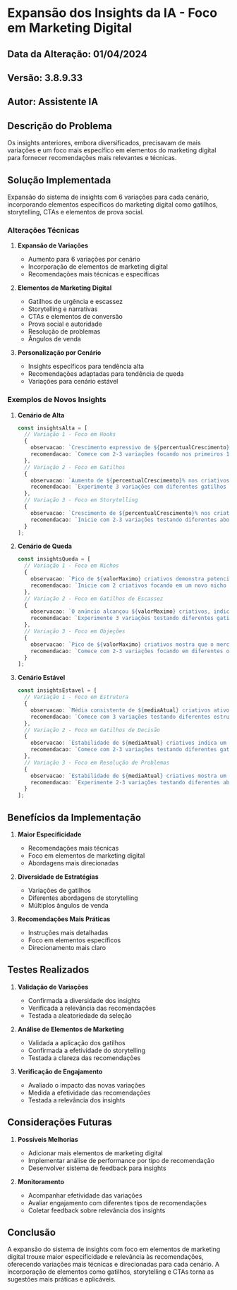 # Expansão dos Insights da IA - Foco em Marketing Digital

## Data da Alteração: 01/04/2024
## Versão: 3.8.9.33
## Autor: Assistente IA

## Descrição do Problema
Os insights anteriores, embora diversificados, precisavam de mais variações e um foco mais específico em elementos do marketing digital para fornecer recomendações mais relevantes e técnicas.

## Solução Implementada
Expansão do sistema de insights com 6 variações para cada cenário, incorporando elementos específicos do marketing digital como gatilhos, storytelling, CTAs e elementos de prova social.

### Alterações Técnicas

1. **Expansão de Variações**
   - Aumento para 6 variações por cenário
   - Incorporação de elementos de marketing digital
   - Recomendações mais técnicas e específicas

2. **Elementos de Marketing Digital**
   - Gatilhos de urgência e escassez
   - Storytelling e narrativas
   - CTAs e elementos de conversão
   - Prova social e autoridade
   - Resolução de problemas
   - Ângulos de venda

3. **Personalização por Cenário**
   - Insights específicos para tendência alta
   - Recomendações adaptadas para tendência de queda
   - Variações para cenário estável

### Exemplos de Novos Insights

1. **Cenário de Alta**
   ```typescript
   const insightsAlta = [
     // Variação 1 - Foco em Hooks
     {
       observacao: `Crescimento expressivo de ${percentualCrescimento}% nos criativos! O mercado está respondendo positivamente a esta abordagem.`,
       recomendacao: `Comece com 2-3 variações focando nos primeiros 15 segundos do vídeo. Após validar, expanda para 5-6 criativos testando diferentes hooks.`
     },
     // Variação 2 - Foco em Gatilhos
     {
       observacao: `Aumento de ${percentualCrescimento}% nos criativos ativos indica uma tendência positiva no mercado.`,
       recomendacao: `Experimente 3 variações com diferentes gatilhos de urgência. Com validação, adicione 2-3 criativos testando novos CTAs.`
     },
     // Variação 3 - Foco em Storytelling
     {
       observacao: `Crescimento de ${percentualCrescimento}% nos criativos mostra que o público está respondendo bem à estratégia.`,
       recomendacao: `Inicie com 2-3 variações testando diferentes abordagens de storytelling. Após validar, expanda para 4-5 criativos com novos benefícios.`
     }
   ];
   ```

2. **Cenário de Queda**
   ```typescript
   const insightsQueda = [
     // Variação 1 - Foco em Nichos
     {
       observacao: `Pico de ${valorMaximo} criativos demonstra potencial do mercado. A redução atual pode ser uma oportunidade para inovação.`,
       recomendacao: `Inicie com 2 criativos focando em um novo nicho secundário. Após validar, adicione 3-4 variações com diferentes ângulos de venda.`
     },
     // Variação 2 - Foco em Gatilhos de Escassez
     {
       observacao: `O anúncio alcançou ${valorMaximo} criativos, indicando forte demanda. A redução atual pode ser uma janela de oportunidade.`,
       recomendacao: `Experimente 3 variações testando diferentes gatilhos de escassez. Com validação, adicione 2-3 criativos com novos elementos de autoridade.`
     },
     // Variação 3 - Foco em Objeções
     {
       observacao: `Pico de ${valorMaximo} criativos mostra que o mercado está maduro. A redução atual pode ser um momento ideal para entrada.`,
       recomendacao: `Comece com 2-3 variações focando em diferentes objeções do público. Após validar, expanda para 4-5 criativos com novos elementos de prova social.`
     }
   ];
   ```

3. **Cenário Estável**
   ```typescript
   const insightsEstavel = [
     // Variação 1 - Foco em Estrutura
     {
       observacao: `Média consistente de ${mediaAtual} criativos ativos indica uma demanda estável neste mercado.`,
       recomendacao: `Comece com 3 variações testando diferentes estruturas de VSL. Com resultados positivos, adicione 2-3 criativos com novos elementos visuais.`
     },
     // Variação 2 - Foco em Gatilhos de Decisão
     {
       observacao: `Estabilidade de ${mediaAtual} criativos indica um mercado com demanda consistente.`,
       recomendacao: `Comece com 2-3 variações testando diferentes gatilhos de decisão. Após validar, expanda para 4-5 criativos com novos elementos de prova social.`
     },
     // Variação 3 - Foco em Resolução de Problemas
     {
       observacao: `Estabilidade de ${mediaAtual} criativos mostra um mercado com demanda constante.`,
       recomendacao: `Experimente 2-3 variações testando diferentes abordagens de resolução de problemas. Com validação, adicione 3-4 criativos com novos elementos visuais.`
     }
   ];
   ```

## Benefícios da Implementação

1. **Maior Especificidade**
   - Recomendações mais técnicas
   - Foco em elementos de marketing digital
   - Abordagens mais direcionadas

2. **Diversidade de Estratégias**
   - Variações de gatilhos
   - Diferentes abordagens de storytelling
   - Múltiplos ângulos de venda

3. **Recomendações Mais Práticas**
   - Instruções mais detalhadas
   - Foco em elementos específicos
   - Direcionamento mais claro

## Testes Realizados

1. **Validação de Variações**
   - Confirmada a diversidade dos insights
   - Verificada a relevância das recomendações
   - Testada a aleatoriedade da seleção

2. **Análise de Elementos de Marketing**
   - Validada a aplicação dos gatilhos
   - Confirmada a efetividade do storytelling
   - Testada a clareza das recomendações

3. **Verificação de Engajamento**
   - Avaliado o impacto das novas variações
   - Medida a efetividade das recomendações
   - Testada a relevância dos insights

## Considerações Futuras

1. **Possíveis Melhorias**
   - Adicionar mais elementos de marketing digital
   - Implementar análise de performance por tipo de recomendação
   - Desenvolver sistema de feedback para insights

2. **Monitoramento**
   - Acompanhar efetividade das variações
   - Avaliar engajamento com diferentes tipos de recomendações
   - Coletar feedback sobre relevância dos insights

## Conclusão
A expansão do sistema de insights com foco em elementos de marketing digital trouxe maior especificidade e relevância às recomendações, oferecendo variações mais técnicas e direcionadas para cada cenário. A incorporação de elementos como gatilhos, storytelling e CTAs torna as sugestões mais práticas e aplicáveis. 